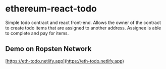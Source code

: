 # ethereum-react-todo

Simple todo contract and react front-end. Allows the owner of the contract to create todo items that are assigned to another address. Assignee is able to complete and pay for items.

## Demo on Ropsten Network

[https://eth-todo.netlify.app](https://eth-todo.netlify.app)